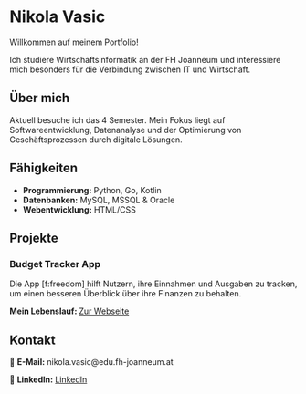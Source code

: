 # Nikola Vasic
Willkommen auf meinem Portfolio! 

Ich studiere Wirtschaftsinformatik an der FH Joanneum und interessiere mich besonders für die Verbindung zwischen IT und Wirtschaft.  

## Über mich  
Aktuell besuche ich das 4 Semester. 
Mein Fokus liegt auf Softwareentwicklung, Datenanalyse und der Optimierung von Geschäftsprozessen durch digitale Lösungen. 

## Fähigkeiten  
- **Programmierung:** Python, Go, Kotlin 
- **Datenbanken:** MySQL, MSSQL & Oracle
- **Webentwicklung:** HTML/CSS

## Projekte  
### Budget Tracker App
Die App [f:freedom] hilft Nutzern, ihre Einnahmen und Ausgaben zu tracken, um einen besseren Überblick über ihre Finanzen zu behalten.

<p><b>Mein Lebenslauf: </b></b><a href="https://vaske4.github.io/CV/index.html">Zur Webseite<a/></p>

## Kontakt  
<p>
📧 <b>E-Mail:</b> nikola.vasic@edu.fh-joanneum.at <br>  

💼 <b>LinkedIn:</b> <a href="https://www.linkedin.com/in/nikola-vasic-2881152a1/"> LinkedIn</a>
</p>
